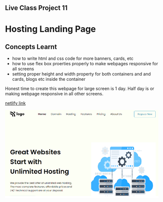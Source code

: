 ## Live Class Project 11

# Hosting Landing Page

## Concepts Learnt

- how to write html and css code for more banners, cards, etc
- how to use flex box proerties properly to make webpages responsive for all screens
- setting proper height and width property for both containers and and cards, blogs etc inside the container 

Honest time to create this webpage for large screen is 1 day. Half day is or making webpage responsive in all other screens.

[netlify link](https://live-project-host-landpage.netlify.app/)

![screen shot](./images/pro-11.png)